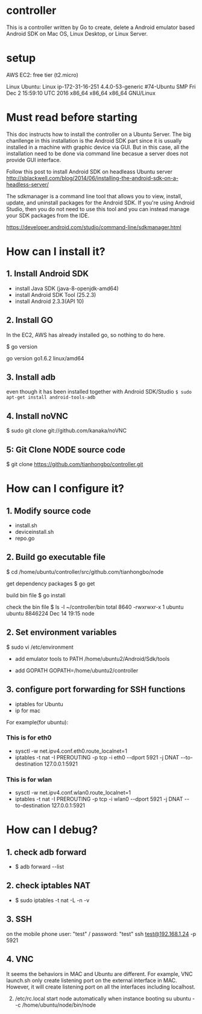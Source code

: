 # controller
This is a controller written by Go to create, delete a Android emulator based Android SDK on Mac OS, Linux Desktop, or Linux Server.

# setup
AWS EC2: free tier (t2.micro)

Linux Ubuntu: Linux ip-172-31-16-251 4.4.0-53-generic #74-Ubuntu SMP Fri Dec 2 15:59:10 UTC 2016 x86_64 x86_64 x86_64 GNU/Linux

# Must read before starting
This doc instructs how to install the controller on a Ubuntu Server.
The big chanllenge in this installation is the Android SDK part since it is usually installed in a machine with graphic device via GUI. But in this case, all the installation need to be done via command line becasue a server does not provide GUI interface.

Follow this post to install Android SDK on headleass Ubuntu server
http://sblackwell.com/blog/2014/06/installing-the-android-sdk-on-a-headless-server/

The sdkmanager is a command line tool that allows you to view, install, update, and uninstall packages for the Android SDK. If you're using Android Studio, then you do not need to use this tool and you can instead manage your SDK packages from the IDE.

https://developer.android.com/studio/command-line/sdkmanager.html

# How can I install it?
## 1. Install Android SDK
- install Java SDK (java-8-openjdk-amd64)
- install Android SDK Tool (25.2.3)
- install Android 2.3.3(API 10)

## 2. Install GO
In the EC2, AWS has already installed go, so nothing to do here.

$ go version

go version go1.6.2 linux/amd64


## 3. Install adb
even though it has been installed together with Android SDK/Studio
`$ sudo apt-get install android-tools-adb`

## 4. Install noVNC
$ sudo git clone git://github.com/kanaka/noVNC

## 5: Git Clone NODE source code
$ git clone https://github.com/tianhongbo/controller.git

# How can I configure it?
## 1. Modify source code
- install.sh
- deviceinstall.sh
- repo.go

## 2. Build go executable file
$ cd /home/ubuntu/controller/src/github.com/tianhongbo/node

get dependency packages
$ go get

build bin file
$ go install

check the bin file
$ ls -l ~/controller/bin
total 8640
-rwxrwxr-x 1 ubuntu ubuntu 8846224 Dec 14 19:15 node


## 2. Set environment variables
$ sudo vi /etc/environment

- add emulator tools to PATH
/home/ubuntu2/Android/Sdk/tools

- add GOPATH
GOPATH=/home/ubuntu2/controller

## 3. configure port forwarding for SSH functions
- iptables for Ubuntu
- ip for mac

For example(for ubuntu):
### This is for eth0
- sysctl -w net.ipv4.conf.eth0.route_localnet=1
- iptables -t nat -I PREROUTING -p tcp -i eth0 --dport 5921 -j DNAT --to-destination 127.0.0.1:5921

### This is for wlan
- sysctl -w net.ipv4.conf.wlan0.route_localnet=1
- iptables -t nat -I PREROUTING -p tcp -i wlan0 --dport 5921 -j DNAT --to-destination 127.0.0.1:5921

# How can I debug?
## 1. check adb forward
- $ adb forward --list


## 2. check iptables NAT
- $ sudo iptables -t nat -L -n -v

## 3. SSH
on the mobile phone
user: "test" / password: "test"
ssh test@192.168.1.24 -p 5921

## 4. VNC
It seems the behaviors in MAC and Ubuntu are different. For example, VNC launch.sh only create
listening port on the external interface in MAC. However, it will create listening port on all
the interfaces including localhost.

2. /etc/rc.local
start node automatically when instance booting
su ubuntu - -c /home/ubuntu/node/bin/node

